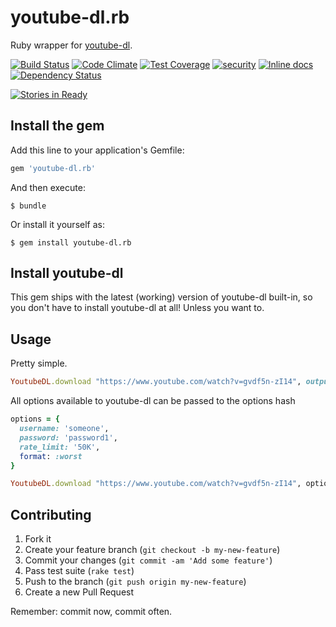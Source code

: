 # youtube-dl.rb

Ruby wrapper for [youtube-dl](http://rg3.github.io/youtube-dl/).

[![Build Status](https://travis-ci.org/layer8x/youtube-dl.rb.svg?branch=master)](https://travis-ci.org/layer8x/youtube-dl.rb)
[![Code Climate](https://codeclimate.com/github/layer8x/youtube-dl.rb/badges/gpa.svg)](https://codeclimate.com/github/layer8x/youtube-dl.rb)
[![Test Coverage](https://codeclimate.com/github/layer8x/youtube-dl.rb/badges/coverage.svg)](https://codeclimate.com/github/layer8x/youtube-dl.rb/coverage)
[![security](https://hakiri.io/github/layer8x/youtube-dl.rb/master.svg)](https://hakiri.io/github/layer8x/youtube-dl.rb/master)
[![Inline docs](http://inch-ci.org/github/layer8x/youtube-dl.rb.svg?branch=master)](http://inch-ci.org/github/layer8x/youtube-dl.rb)
[![Dependency Status](https://gemnasium.com/layer8x/youtube-dl.rb.svg)](https://gemnasium.com/layer8x/youtube-dl.rb)

[![Stories in Ready](https://badge.waffle.io/layer8x/youtube-dl.rb.svg?label=ready&title=Ready)](http://waffle.io/layer8x/youtube-dl.rb)


## Install the gem

Add this line to your application's Gemfile:

```ruby
gem 'youtube-dl.rb'
```

And then execute:

    $ bundle

Or install it yourself as:

    $ gem install youtube-dl.rb

## Install youtube-dl
This gem ships with the latest (working) version of youtube-dl built-in, so you don't have to install youtube-dl at all! Unless you want to.

## Usage

Pretty simple.

```ruby
YoutubeDL.download "https://www.youtube.com/watch?v=gvdf5n-zI14", output: 'some_file.mp4'
```

All options available to youtube-dl can be passed to the options hash

```ruby
options = {
  username: 'someone',
  password: 'password1',
  rate_limit: '50K',
  format: :worst
}

YoutubeDL.download "https://www.youtube.com/watch?v=gvdf5n-zI14", options
```

## Contributing

1. Fork it
2. Create your feature branch (`git checkout -b my-new-feature`)
3. Commit your changes (`git commit -am 'Add some feature'`)
4. Pass test suite (`rake test`)
5. Push to the branch (`git push origin my-new-feature`)
6. Create a new Pull Request

Remember: commit now, commit often.
